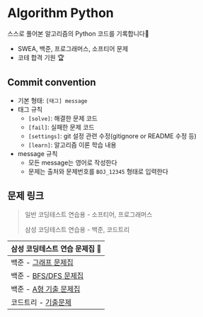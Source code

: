 # Algorithm Python

스스로 풀어본 알고리즘의 Python 코드를 기록합니다📝

- SWEA, 백준, 프로그래머스, 소프티어 문제
- 코테 합격 기원 :trophy:



## Commit convention

* 기본 형태: `[태그] message`
* 태그 규칙
  * `[solve]`: 해결한 문제 코드
  * `[fail]`: 실패한 문제 코드
  * `[settings]`: git 설정 관련 수정(gitignore or README 수정 등)
  * `[learn]`: 알고리즘 이론 학습 내용
* message 규칙
  * 모든 message는 영어로 작성한다
  * 문제는 출처와 문제번호를 `BOJ_12345` 형태로 입력한다



## 문제 링크

> 일반 코딩테스트 연습용 - 소프티어, 프로그래머스
>
> 삼성 코딩테스트 연습용 - 백준, 코드트리

| 삼성 코딩테스트 연습 문제집 :page_with_curl:                 |
| :----------------------------------------------------------- |
| 백준 - [그래프 문제집](https://www.acmicpc.net/workbook/view/9562) |
| 백준 - [BFS/DFS 문제집](https://www.acmicpc.net/workbook/view/1983) |
| 백준 - [A형 기출 문제집](https://www.acmicpc.net/workbook/view/2771) |
| 코드트리 - [기출문제](https://www.codetree.ai/training-field/frequent-problems?page=3&pageSize=20) |

